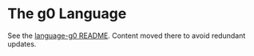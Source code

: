 # The g0 Language

See the [language-g0 README](../glas-src/language-g0/README.md). Content moved there to avoid redundant updates.

